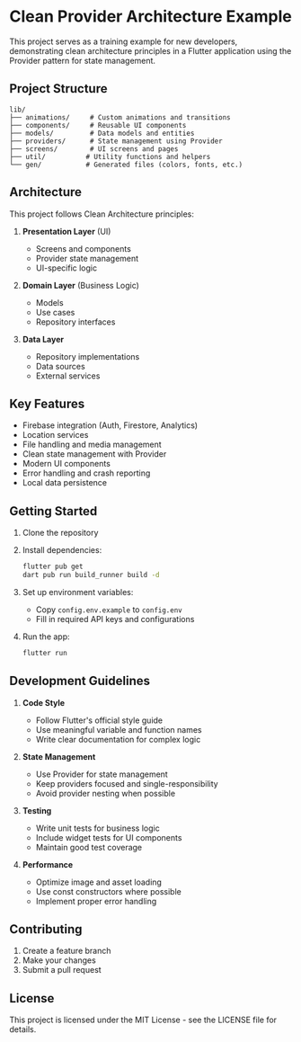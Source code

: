 # Clean Provider Architecture Example

This project serves as a training example for new developers, demonstrating clean architecture principles in a Flutter application using the Provider pattern for state management.

## Project Structure

```
lib/
├── animations/     # Custom animations and transitions
├── components/     # Reusable UI components
├── models/         # Data models and entities
├── providers/      # State management using Provider
├── screens/        # UI screens and pages
├── util/          # Utility functions and helpers
└── gen/           # Generated files (colors, fonts, etc.)
```

## Architecture

This project follows Clean Architecture principles:

1. **Presentation Layer** (UI)
   - Screens and components
   - Provider state management
   - UI-specific logic

2. **Domain Layer** (Business Logic)
   - Models
   - Use cases
   - Repository interfaces

3. **Data Layer**
   - Repository implementations
   - Data sources
   - External services

## Key Features

- Firebase integration (Auth, Firestore, Analytics)
- Location services
- File handling and media management
- Clean state management with Provider
- Modern UI components
- Error handling and crash reporting
- Local data persistence

## Getting Started

1. Clone the repository
2. Install dependencies:
   ```bash
   flutter pub get
   dart pub run build_runner build -d
   ```
3. Set up environment variables:
   - Copy `config.env.example` to `config.env`
   - Fill in required API keys and configurations

4. Run the app:
   ```bash
   flutter run
   ```

## Development Guidelines

1. **Code Style**
   - Follow Flutter's official style guide
   - Use meaningful variable and function names
   - Write clear documentation for complex logic

2. **State Management**
   - Use Provider for state management
   - Keep providers focused and single-responsibility
   - Avoid provider nesting when possible

3. **Testing**
   - Write unit tests for business logic
   - Include widget tests for UI components
   - Maintain good test coverage

4. **Performance**
   - Optimize image and asset loading
   - Use const constructors where possible
   - Implement proper error handling

## Contributing

1. Create a feature branch
2. Make your changes
3. Submit a pull request

## License

This project is licensed under the MIT License - see the LICENSE file for details.